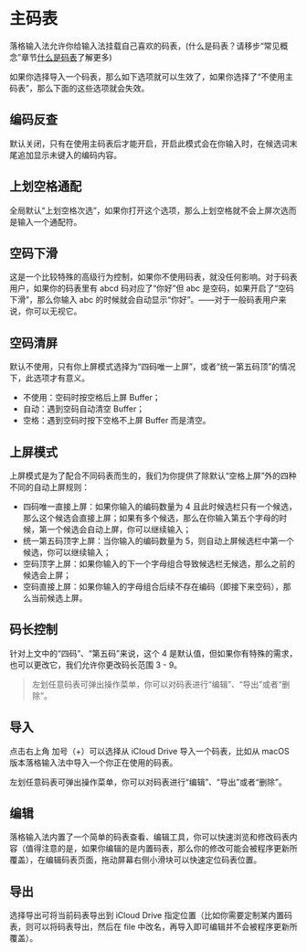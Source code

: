 # 主码表

落格输入法允许你给输入法挂载自己喜欢的码表，\(什么是码表？请移步“常见概念”章节[什么是码表](https://docs.logcg.com/concept/codetable.html)了解更多\)

如果你选择导入一个码表，那么如下选项就可以生效了，如果你选择了“不使用主码表”，那么下面的这些选项就会失效。

## 编码反查

默认关闭，只有在使用主码表后才能开启，开启此模式会在你输入时，在候选词末尾追加显示未键入的编码内容。

## 上划空格通配

全局默认“上划空格次选”，如果你打开这个选项，那么上划空格就不会上屏次选而是输入一个通配符。

## 空码下滑

这是一个比较特殊的高级行为控制，如果你不使用码表，就没任何影响。对于码表用户，如果你的码表里有 abcd 码对应了“你好”但 abc 是空码，如果开启了“空码下滑”，那么你输入 abc 的时候就会自动显示“你好”。——对于一般码表用户来说，你可以无视它。

## 空码清屏

默认不使用，只有你上屏模式选择为“四码唯一上屏”，或者“统一第五码顶”的情况下，此选项才有意义。

* 不使用：空码时按空格后上屏 Buffer；
* 自动：遇到空码自动清空 Buffer；
* 空格：遇到空码时按下空格不上屏 Buffer 而是清空。

## 上屏模式

上屏模式是为了配合不同码表而生的，我们为你提供了除默认“空格上屏”外的四种不同的自动上屏规则：

* 四码唯一直接上屏：如果你输入的编码数量为 4 且此时候选栏只有一个候选，那么这个候选会直接上屏；如果有多个候选，那么在你输入第五个字母的时候，第一个候选会自动上屏，你可以继续输入；
* 统一第五码顶字上屏：当你输入的编码数量为 5，则自动上屏候选栏中第一个候选，你可以继续输入；
* 空码顶字上屏：如果你输入的下一个字母组合导致候选栏无候选，那么之前的候选会上屏；
* 空码直接上屏：如果你输入的字母组合后续不存在编码（即接下来空码），那么当前候选上屏。

## 码长控制

针对上文中的“四码”、“第五码”来说，这个 4 是默认值，但如果你有特殊的需求，也可以更改它，我们允许你更改码长范围 3 - 9。

> 左划任意码表可弹出操作菜单，你可以对码表进行“编辑”、“导出”或者“删除”。

## 导入

点击右上角 加号（+）可以选择从 iCloud Drive 导入一个码表，比如从 macOS 版本落格输入法中导入一个你正在使用的码表。

左划任意码表可弹出操作菜单，你可以对码表进行“编辑”、“导出”或者“删除”。

## 编辑

落格输入法内置了一个简单的码表查看、编辑工具，你可以快速浏览和修改码表内容（值得注意的是，如果你编辑的是内置码表，那么你的修改可能会被程序更新所覆盖），在编辑码表页面，拖动屏幕右侧小滑块可以快速定位码表位置。

## 导出

选择导出可将当前码表导出到 iCloud Drive 指定位置（比如你需要定制某内置码表，则可以将码表导出，然后在 file 中改名，再导入即可编辑并不会被程序更新所覆盖）。

